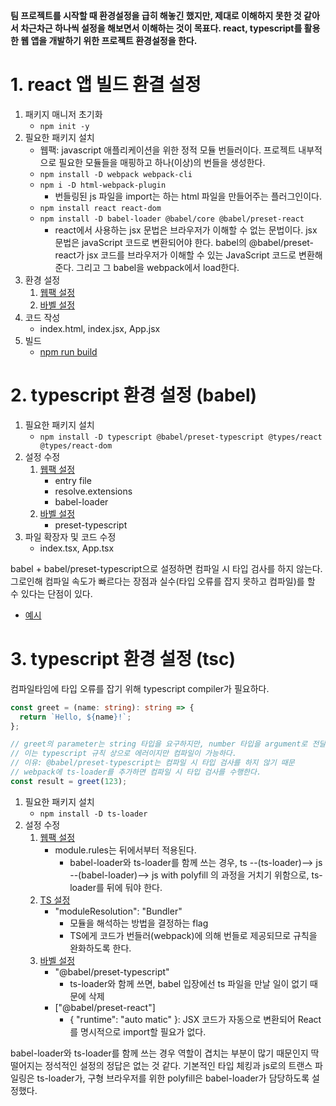 **팀 프로젝트를 시작할 때 환경설정을 급히 해놓긴 했지만, 제대로 이해하지 못한 것 같아서 차근차근 하나씩 설정을 해보면서 이해하는 것이 목표다.
react, typescript를 활용한 웹 앱을 개발하기 위한 프로젝트 환경설정을 한다.**

# 1. react 앱 빌드 환결 설정

1. 패키지 매니저 초기화
   - `npm init -y`
2. 필요한 패키지 설치
   - 웹팩: javascript 애플리케이션을 위한 정적 모듈 번들러이다. 프로젝트 내부적으로 필요한 모듈들을 매핑하고 하나(이상)의 번들을 생성한다.
   - `npm install -D webpack webpack-cli`
   - `npm i -D html-webpack-plugin`
     - 번들링된 js 파일을 import는 하는 html 파일을 만들어주는 플러그인이다.
   - `npm install react react-dom`
   - `npm install -D babel-loader @babel/core @babel/preset-react`
     - react에서 사용하는 jsx 문법은 브라우저가 이해할 수 없는 문법이다. jsx 문법은 javaScript 코드로 변환되어야 한다. babel의 @babel/preset-react가 jsx 코드를 브라우저가 이해할 수 있는 JavaScript 코드로 변환해준다. 그리고 그 babel을 webpack에서 load한다.
3. 환경 설정
   1. [웹팩 설정](./webpack.config.js)
   2. [바벨 설정](babel.config.json)
4. 코드 작성
   - index.html, index.jsx, App.jsx
5. 빌드
   - [npm run build](./package.json)

# 2. typescript 환경 설정 (babel)

1. 필요한 패키지 설치
   - `npm install -D typescript @babel/preset-typescript @types/react @types/react-dom`
2. 설정 수정
   1. [웹팩 설정](./webpack.config.js)
      - entry file
      - resolve.extensions
      - babel-loader
   2. [바벨 설정](./babel.config.json)
      - preset-typescript
3. 파일 확장자 및 코드 수정
   - index.tsx, App.tsx

babel + babel/preset-typescript으로 설정하면 컴파일 시 타입 검사를 하지 않는다. 그로인해 컴파일 속도가 빠르다는 장점과 실수(타입 오류를 잡지 못하고 컴파일)를 할 수 있다는 단점이 있다.

- [예시](./src/App.tsx)

# 3. typescript 환경 설정 (tsc)

컴파일타임에 타입 오류를 잡기 위해 typescript compiler가 필요하다.

```typescript
const greet = (name: string): string => {
  return `Hello, ${name}!`;
};

// greet의 parameter는 string 타입을 요구하지만, number 타입을 argument로 전달한다.
// 이는 typescript 규칙 상으로 에러이지만 컴파일이 가능하다.
// 이유: @babel/preset-typescript는 컴파일 시 타입 검사를 하지 않기 때문
// webpack에 ts-loader를 추가하면 컴파일 시 타입 검사를 수행한다.
const result = greet(123);
```

1. 필요한 패키지 설치
   - `npm install -D ts-loader`
2. 설정 수정
   1. [웹팩 설정](./webpack.config.js)
      - module.rules는 뒤에서부터 적용된다.
        - babel-loader와 ts-loader를 함께 쓰는 경우, ts --(ts-loader)--> js --(babel-loader)--> js with polyfill 의 과정을 거치기 위함으로, ts-loader를 뒤에 둬야 한다.
   2. [TS 설정](./tsconfig.json)
      - "moduleResolution": "Bundler"
        - 모듈을 해석하는 방법을 결정하는 flag
        - TS에게 코드가 번들러(webpack)에 의해 번들로 제공되므로 규칙을 완화하도록 한다.
   3. [바벨 설정](babel.config.json)
      - "@babel/preset-typescript"
        - ts-loader와 함께 쓰면, babel 입장에선 ts 파일을 만날 일이 없기 때문에 삭제
      - ["@babel/preset-react"]
        - { "runtime": "auto matic" }: JSX 코드가 자동으로 변환되어 React를 명시적으로 import할 필요가 없다.

babel-loader와 ts-loader를 함께 쓰는 경우 역할이 겹치는 부분이 많기 때문인지 딱 떨어지는 정석적인 설정의 정답은 없는 것 같다.
기본적인 타입 체킹과 js로의 트랜스 파일링은 ts-loader가, 구형 브라우저를 위한 polyfill은 babel-loader가 담당하도록 설정했다.
